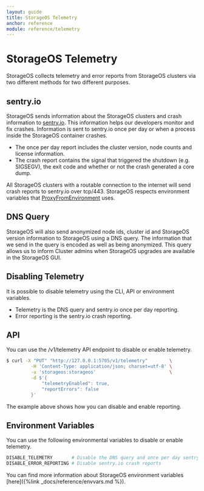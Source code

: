 ```yaml
---
layout: guide
title: StorageOS Telemetry
anchor: reference
module: reference/telemetry
---
```


# StorageOS Telemetry

StorageOS collects telemetry and error reports  from StorageOS clusters via two
different methods for two different purposes.

## sentry.io

StorageOS sends information about the StorageOS clusters and crash information
to [sentry.io](https://sentry.io). This information helps our developers monitor
and fix crashes. Information is sent to sentry.io once per day or when a process
inside the StorageOS container crashes.

* The once per day report includes the cluster version, node counts and license
information.
* The crash report contains the signal that triggered the shutdown (e.g. SIGSEGV),
the exit code and whether or not the crash generated a core dump.

All StorageOS clusters with a routable connection to the internet will send crash
reports to sentry.io over tcp/443. StorageOS respects environment variables that
[ProxyFromEnvironment](https://golang.org/pkg/net/http/#ProxyFromEnvironment)
uses.

## DNS Query

StorageOS will also send anonymized node ids, cluster id and StorageOS version
information to StorageOS using a DNS query. The information that we send in the
query is encoded as well as being anonymized. This query allows us to inform
Cluster admins when StorageOS upgrades are available in the StorageOS GUI.

## Disabling Telemetry

It is possible to disable telemetry using the CLI, API or environment
variables.

* Telemetry is the DNS query and sentry.io once per day reporting. 
* Error reporting is the sentry.io crash reporting. 

## API

You can use the /v1/telemetry API endpoint to disable or enable telemetry. 

```bash
$ curl -X "PUT" "http://127.0.0.1:5705/v1/telemetry"        \
         -H 'Content-Type: application/json; charset=utf-8' \
         -u 'storageos:storageos'                           \
         -d $'{
             "telemetryEnabled": true,
             "reportErrors": false
         }'
```
The example above shows how you can disable and enable reporting. 

## Environment Variables

You can use the following environmental variables to disable or enable telemetry.

```bash
DISABLE_TELEMETRY       # Disable the DNS query and once per day sentry.io reporting
DISABLE_ERROR_REPORTING # Disable sentry.io crash reports
```

You can find more information about StorageOS environment variables
[here]({%link _docs/reference/envvars.md %}).
